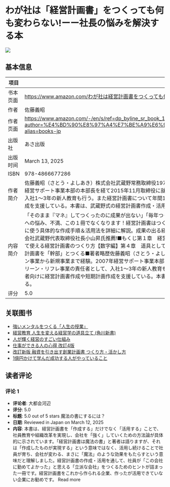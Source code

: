 # わが社は「経営計画書」をつくっても何も変わらない!ーー社長の悩みを解決する本

![](https://m.media-amazon.com/images/I/71WQaUKtclL._SY522_.jpg)

## 基本信息

| 项目 | 内容 |
| --- | --- |
| 书本页面 | https://www.amazon.com/わが社は経営計画書をつくっても何も変わらないーー社長の悩みを解決する本/dp/4866677286 |
| 作者 | 佐藤義昭 |
| 作者页面 | https://www.amazon.com/-/en/s/ref=dp_byline_sr_book_1?ie=UTF8&field-author=%E4%BD%90%E8%97%A4%E7%BE%A9%E6%98%AD&text=%E4%BD%90%E8%97%A4%E7%BE%A9%E6%98%AD&sort=relevancerank&search-alias=books-jp |
| 出版社 | あさ出版 |
| 出版时间 | March 13, 2025 |
| ISBN | 978-4866677286 |
| 作者简介 | 佐藤義昭（さとう・よしあき）株式会社武蔵野常務取締役1971年東京都生まれ。1990年武蔵野にアルバイトとして入社、ダスキン事業から新規事業まで経験。2007年経営サポート事業本部の本部長を経て2015年11月取締役に就任。その後2021年6月常務取締役に就任。現在は新規事業であるクリーン・リフレ事業の責任者として、入社1～3年の新人教育も行う。また経営計画書について年間100回以上の講演実績があり、小山昇の実践経営塾の合宿では、経営者向けに経営計画書作成や短期計画作成を支援している。本書は、武蔵野式の経営計画書作成・活用のポイントを、初めて幹部の視点からまとめた、実践的書籍である。 |
| 内容简介 | 「そのまま『マネ』してつくったのに成果が出ない」「毎年つくり直しているけど何も変わらない」「『方針通りに実行』と言っても社員が動かない」――その経営計画書への悩み、不満、この１冊でなくなります！経営計画書はつくっただけでは、成果はあがらない。・経営計画書を使う・使われるようにつくる・そして、成果が出るように使う具体的な作成手順＆活用法を詳細に解説。成果の出る経営計画書の実物ページも多数掲載。「幹部目線だから、実践しやすい。この方法で行えば間違いない」株式会社武蔵野代表取締役社長小山昇氏推薦!■もくじ第１章　経営計画書は“魔法の書”なのか第２章　道具として使える経営計画書のつくり方【基本編】第３章　道具として使える経営計画書のつくり方【数字編】第４章　道具として使える経営計画書のつくり方【方針編】第５章　つくって終わりにしない経営計画書の使い方第６章　経営計画書を「幹部」とつくる■著者略歴佐藤義昭（さとう・よしあき）株式会社武蔵野常務取締役1971年東京都生まれ。1990年武蔵野にアルバイトとして入社、ダスキン事業から新規事業まで経験。2007年経営サポート事業本部の本部長を経て2015年11月取締役に就任。その後2021年6月常務取締役に就任。現在は新規事業であるクリーン・リフレ事業の責任者として、入社1～3年の新人教育も行う。また経営計画書について年間100回以上の講演実績があり、小山昇の実践経営塾の合宿では、経営者向けに経営計画書作成や短期計画作成を支援している。本書は、武蔵野式の経営計画書作成・活用のポイントを、初めて幹部の視点からまとめた、実践的書籍である。 |
| 评分 | 5.0 |

## 关联图书

- [強いメンタルをつくる「人生の授業」](https://www.amazon.com/-/en/%E8%A1%8C%E5%BE%B3%E5%93%B2%E7%94%B7%E3%80%81%E6%9D%BE%E5%B2%A1%E4%BF%AE%E9%80%A0/dp/4800913292/ref=pd_sbs_d_sccl_2_1/358-9774692-9324168?pd_rd_w=pALzx&content-id=amzn1.sym.13eb81e1-7d13-4eb9-803d-fea9198bc9c1&pf_rd_p=13eb81e1-7d13-4eb9-803d-fea9198bc9c1&pf_rd_r=ZH79CM410X9EZC0Z3T1M&pd_rd_wg=NRnCQ&pd_rd_r=e81f3db4-fe25-4092-bd53-ee56c53f8164&pd_rd_i=4800913292&psc=1)
- [経営教育 人生を変える経営学の道具立て (角川新書)](https://www.amazon.com/-/en/%E5%B2%A9%E5%B0%BE-%E4%BF%8A%E5%85%B5/dp/4040824814/ref=pd_sbs_d_sccl_2_2/358-9774692-9324168?pd_rd_w=pALzx&content-id=amzn1.sym.13eb81e1-7d13-4eb9-803d-fea9198bc9c1&pf_rd_p=13eb81e1-7d13-4eb9-803d-fea9198bc9c1&pf_rd_r=ZH79CM410X9EZC0Z3T1M&pd_rd_wg=NRnCQ&pd_rd_r=e81f3db4-fe25-4092-bd53-ee56c53f8164&pd_rd_i=4040824814&psc=1)
- [人が輝く経営のすごい仕組み](https://www.amazon.com/-/en/%E5%B0%8F%E5%B1%B1-%E6%98%87/dp/4866677376/ref=pd_sbs_d_sccl_2_3/358-9774692-9324168?pd_rd_w=pALzx&content-id=amzn1.sym.13eb81e1-7d13-4eb9-803d-fea9198bc9c1&pf_rd_p=13eb81e1-7d13-4eb9-803d-fea9198bc9c1&pf_rd_r=ZH79CM410X9EZC0Z3T1M&pd_rd_wg=NRnCQ&pd_rd_r=e81f3db4-fe25-4092-bd53-ee56c53f8164&pd_rd_i=4866677376&psc=1)
- [仕事ができる人の心得 改訂4版](https://www.amazon.com/-/en/%E5%B0%8F%E5%B1%B1%E6%98%87/dp/4484221225/ref=pd_sbs_d_sccl_2_4/358-9774692-9324168?pd_rd_w=pALzx&content-id=amzn1.sym.13eb81e1-7d13-4eb9-803d-fea9198bc9c1&pf_rd_p=13eb81e1-7d13-4eb9-803d-fea9198bc9c1&pf_rd_r=ZH79CM410X9EZC0Z3T1M&pd_rd_wg=NRnCQ&pd_rd_r=e81f3db4-fe25-4092-bd53-ee56c53f8164&pd_rd_i=4484221225&psc=1)
- [改訂新版 融資を引き出す創業計画書 つくり方・活かし方](https://www.amazon.com/-/en/%E8%A5%BF%E5%86%85%E5%AD%9D%E6%96%87/dp/4866677406/ref=pd_sbs_d_sccl_2_5/358-9774692-9324168?pd_rd_w=pALzx&content-id=amzn1.sym.13eb81e1-7d13-4eb9-803d-fea9198bc9c1&pf_rd_p=13eb81e1-7d13-4eb9-803d-fea9198bc9c1&pf_rd_r=ZH79CM410X9EZC0Z3T1M&pd_rd_wg=NRnCQ&pd_rd_r=e81f3db4-fe25-4092-bd53-ee56c53f8164&pd_rd_i=4866677406&psc=1)
- [1億円かけて学んだ成功する人がやっていること](https://www.amazon.com/-/en/%E5%A4%9A%E4%BF%9D-%E5%AD%A6/dp/4534061706/ref=pd_sbs_d_sccl_2_6/358-9774692-9324168?pd_rd_w=pALzx&content-id=amzn1.sym.13eb81e1-7d13-4eb9-803d-fea9198bc9c1&pf_rd_p=13eb81e1-7d13-4eb9-803d-fea9198bc9c1&pf_rd_r=ZH79CM410X9EZC0Z3T1M&pd_rd_wg=NRnCQ&pd_rd_r=e81f3db4-fe25-4092-bd53-ee56c53f8164&pd_rd_i=4534061706&psc=1)

## 读者评论

### 评论 1

- **评论者**: 大都会河辺
- **评分**: 5.0
- **标题**: 5.0 out of 5 stars
魔法の書にするには？
- **日期**: Reviewed in Japan on March 12, 2025
- **内容**: 本書は、経営計画書を「作成する」だけでなく「活用する」ことで、社員教育や組織改革を実現し、会社を「強く」していくための方法論が具体的に示されています。「経営計画書は魔法の書」と著者は語りますが、それは「作成したものが実現する」という意味ではなく、活用し続けることで社員が育ち、会社が変わる、まさに「魔法」のような効果をもたらすという意味だと理解しました。経営計画書の作成・活用を通して、社員が「この会社に勤めてよかった」と思える「立派な会社」をつくるためのヒントが詰まった一冊です。経営計画書をこれから作られる企業、作ったが活用できていない企業にお勧めです。
Read more
